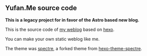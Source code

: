 ## Yufan.Me source code

**This is a legacy project for in favor of the Astro based new blog.**

This is the source code of [my weblog](https://yufan.me) based on [hexo](https://hexo.io).

You can make your own static weblog like me.

The theme was [spectre](themes/spectre), a forked theme from [hexo-theme-spectre](https://github.com/neoFelhz/hexo-theme-spectre).
